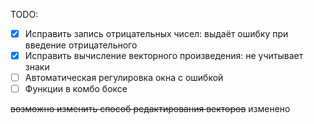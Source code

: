TODO:
- [x] Исправить запись отрицательных чисел: выдаёт ошибку при введение отрицательного
- [x] Исправить вычисление векторного произведения: не учитывает знаки
- [ ] Автоматическая регулировка окна с ошибкой
- [ ] Функции в комбо боксе

~~возможно изменить способ редактирования векторов~~ изменено
